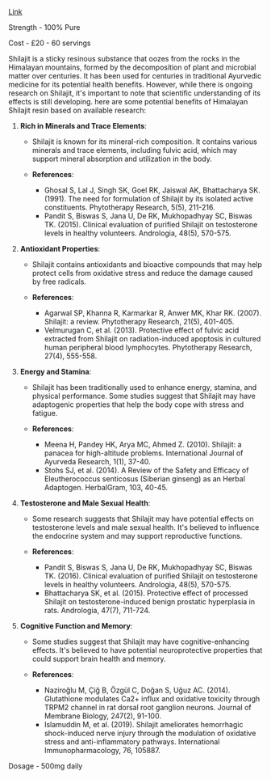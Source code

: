 [Link](https://www.ebay.co.uk/itm/225724651842?hash=item348e3cd942:g:JCoAAOSwfQpknrft&amdata=enc%3AAQAIAAAAwPEUESo03p0OKjoQpLs0n0oGMSzV0%2BJ7OYk2KcGYGeObHfb2KutYo5nssmr4uS%2BBWu3OO4CxWioyGWzOgLkyE6uYhEzMhMzQcchI0M5WehG2%2FDM%2BBPDVJWC5aFOuQij3nn5OUQJaZir6FA%2BDykmg4HpUQ36Vnqj52LnP9P%2BhieLYfKbO4lOUtuTDLevCuVFzKQHKOcQqLEejNrfXn0yL9Rxv8j27OOlueQjaEerCn4yMNW7V05foS7CMWYBra0BzaA%3D%3D%7Ctkp%3ABk9SR-Kw9tbCYg)

Strength - 100% Pure 

Cost - £20 - 60 servings 

Shilajit is a sticky resinous substance that oozes from the rocks in the Himalayan mountains, formed by the decomposition of plant and microbial matter over centuries. It has been used for centuries in traditional Ayurvedic medicine for its potential health benefits. However, while there is ongoing research on Shilajit, it's important to note that scientific understanding of its effects is still developing. here are some potential benefits of Himalayan Shilajit resin based on available research:

1. **Rich in Minerals and Trace Elements**:

   - Shilajit is known for its mineral-rich composition. It contains various minerals and trace elements, including fulvic acid, which may support mineral absorption and utilization in the body.
   
   - **References**:
     - Ghosal S, Lal J, Singh SK, Goel RK, Jaiswal AK, Bhattacharya SK. (1991). The need for formulation of Shilajit by its isolated active constituents. Phytotherapy Research, 5(5), 211-216.
     - Pandit S, Biswas S, Jana U, De RK, Mukhopadhyay SC, Biswas TK. (2015). Clinical evaluation of purified Shilajit on testosterone levels in healthy volunteers. Andrologia, 48(5), 570-575.

2. **Antioxidant Properties**:

   - Shilajit contains antioxidants and bioactive compounds that may help protect cells from oxidative stress and reduce the damage caused by free radicals.
   
   - **References**:
     - Agarwal SP, Khanna R, Karmarkar R, Anwer MK, Khar RK. (2007). Shilajit: a review. Phytotherapy Research, 21(5), 401-405.
     - Velmurugan C, et al. (2013). Protective effect of fulvic acid extracted from Shilajit on radiation-induced apoptosis in cultured human peripheral blood lymphocytes. Phytotherapy Research, 27(4), 555-558.

3. **Energy and Stamina**:

   - Shilajit has been traditionally used to enhance energy, stamina, and physical performance. Some studies suggest that Shilajit may have adaptogenic properties that help the body cope with stress and fatigue.
   
   - **References**:
     - Meena H, Pandey HK, Arya MC, Ahmed Z. (2010). Shilajit: a panacea for high-altitude problems. International Journal of Ayurveda Research, 1(1), 37-40.
     - Stohs SJ, et al. (2014). A Review of the Safety and Efficacy of Eleutherococcus senticosus (Siberian ginseng) as an Herbal Adaptogen. HerbalGram, 103, 40-45.

4. **Testosterone and Male Sexual Health**:

   - Some research suggests that Shilajit may have potential effects on testosterone levels and male sexual health. It's believed to influence the endocrine system and may support reproductive functions.
   
   - **References**:
     - Pandit S, Biswas S, Jana U, De RK, Mukhopadhyay SC, Biswas TK. (2016). Clinical evaluation of purified Shilajit on testosterone levels in healthy volunteers. Andrologia, 48(5), 570-575.
     - Bhattacharya SK, et al. (2015). Protective effect of processed Shilajit on testosterone-induced benign prostatic hyperplasia in rats. Andrologia, 47(7), 711-724.

5. **Cognitive Function and Memory**:

   - Some studies suggest that Shilajit may have cognitive-enhancing effects. It's believed to have potential neuroprotective properties that could support brain health and memory.
   
   - **References**:
     - Naziroğlu M, Çiğ B, Özgül C, Doğan S, Uğuz AC. (2014). Glutathione modulates Ca2+ influx and oxidative toxicity through TRPM2 channel in rat dorsal root ganglion neurons. Journal of Membrane Biology, 247(2), 91-100.
     - Islamuddin M, et al. (2019). Shilajit ameliorates hemorrhagic shock-induced nerve injury through the modulation of oxidative stress and anti-inflammatory pathways. International Immunopharmacology, 76, 105887.

Dosage - 500mg daily 